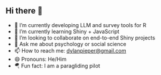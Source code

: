 ## Hi there 👋
- 🔭 I’m currently developing LLM and survey tools for R
- 🌱 I’m currently learning Shiny + JavaScript
- 👯 I’m looking to collaborate on end-to-end Shiny projects
- 💬 Ask me about psychology or social science
- 📫 How to reach me: dylanpieper@gmail.com
- 😄 Pronouns: He/Him
- 🪂 Fun fact: I am a paragliding pilot
